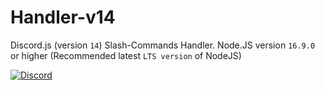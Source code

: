 # Handler-v14
Discord.js (version `14`) Slash-Commands Handler. Node.JS version `16.9.0` or higher (Recommended latest `LTS version` of NodeJS)

[![Discord](https://img.shields.io/discord/1029638674457034832.svg?label=&logo=discord&logoColor=ffffff&color=7389D8&labelColor=6A7EC2)](https://discord.gg/dBkNxbkghQ)

